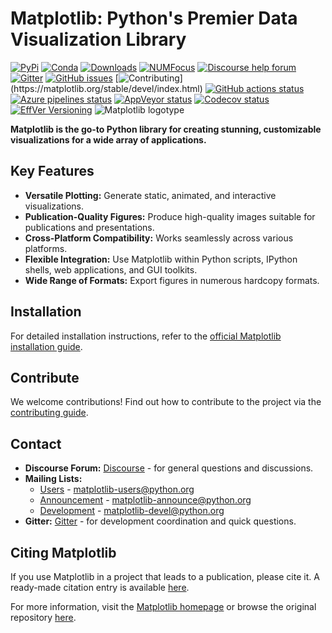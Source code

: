 # Matplotlib: Python's Premier Data Visualization Library

[![PyPi](https://img.shields.io/pypi/v/matplotlib)](https://pypi.org/project/matplotlib/)
[![Conda](https://img.shields.io/conda/vn/conda-forge/matplotlib)](https://anaconda.org/conda-forge/matplotlib)
[![Downloads](https://img.shields.io/pypi/dm/matplotlib)](https://pypi.org/project/matplotlib)
[![NUMFocus](https://img.shields.io/badge/powered%20by-NumFOCUS-orange.svg?style=flat&colorA=E1523D&colorB=007D8A)](https://numfocus.org)
[![Discourse help forum](https://img.shields.io/badge/help_forum-discourse-blue.svg)](https://discourse.matplotlib.org)
[![Gitter](https://badges.gitter.im/matplotlib/matplotlib.svg)](https://gitter.im/matplotlib/matplotlib)
[![GitHub issues](https://img.shields.io/badge/issue_tracking-github-blue.svg)](https://github.com/matplotlib/matplotlib/issues)
[![Contributing](https://img.shields.io/badge/PR-Welcome-%23FF8300.svg?)](https://matplotlib.org/stable/devel/index.html)
[![GitHub actions status](https://github.com/matplotlib/matplotlib/workflows/Tests/badge.svg)](https://github.com/matplotlib/matplotlib/actions?query=workflow%3ATests)
[![Azure pipelines status](https://dev.azure.com/matplotlib/matplotlib/_apis/build/status/matplotlib.matplotlib?branchName=main)](https://dev.azure.com/matplotlib/matplotlib/_build/latest?definitionId=1&branchName=main)
[![AppVeyor status](https://ci.appveyor.com/api/projects/status/github/matplotlib/matplotlib?branch=main&svg=true)](https://ci.appveyor.com/project/matplotlib/matplotlib)
[![Codecov status](https://codecov.io/github/matplotlib/matplotlib/badge.svg?branch=main&service=github)](https://app.codecov.io/gh/matplotlib/matplotlib)
[![EffVer Versioning](https://img.shields.io/badge/version_scheme-EffVer-0097a7)](https://jacobtomlinson.dev/effver)
![Matplotlib logotype](https://matplotlib.org/_static/logo2.svg)

**Matplotlib is the go-to Python library for creating stunning, customizable visualizations for a wide array of applications.**

## Key Features

*   **Versatile Plotting:** Generate static, animated, and interactive visualizations.
*   **Publication-Quality Figures:** Produce high-quality images suitable for publications and presentations.
*   **Cross-Platform Compatibility:** Works seamlessly across various platforms.
*   **Flexible Integration:** Use Matplotlib within Python scripts, IPython shells, web applications, and GUI toolkits.
*   **Wide Range of Formats:** Export figures in numerous hardcopy formats.

## Installation

For detailed installation instructions, refer to the [official Matplotlib installation guide](https://matplotlib.org/stable/users/installing/index.html).

## Contribute

We welcome contributions! Find out how to contribute to the project via the [contributing guide](https://matplotlib.org/devdocs/devel/contribute.html).

## Contact

*   **Discourse Forum:** [Discourse](https://discourse.matplotlib.org/) - for general questions and discussions.
*   **Mailing Lists:**
    *   [Users](https://mail.python.org/mailman/listinfo/matplotlib-users) - <matplotlib-users@python.org>
    *   [Announcement](https://mail.python.org/mailman/listinfo/matplotlib-announce) - <matplotlib-announce@python.org>
    *   [Development](https://mail.python.org/mailman/listinfo/matplotlib-devel) - <matplotlib-devel@python.org>
*   **Gitter:** [Gitter](https://gitter.im/matplotlib/matplotlib) - for development coordination and quick questions.

## Citing Matplotlib

If you use Matplotlib in a project that leads to a publication, please cite it. A ready-made citation entry is available [here](https://matplotlib.org/stable/users/project/citing.html).

For more information, visit the [Matplotlib homepage](https://matplotlib.org/) or browse the original repository [here](https://github.com/matplotlib/matplotlib).